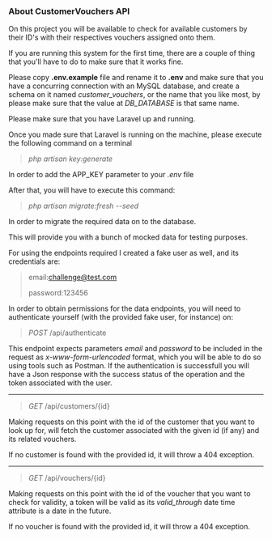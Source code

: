 ### About CustomerVouchers API

On this project you will be available to check for available customers by their ID's with their respectives
vouchers assigned onto them.

If you are running this system for the first time, there are a couple of thing that you'll have to do to make
sure that it works fine.

Please copy **.env.example** file and rename it to **.env** and make sure that you have a concurring connection with an MySQL database, and
create a schema on it named _customer_vouchers_, or the name that you like most, by please make sure that
the value at _DB_DATABASE_ is that same name.

Please make sure that you have Laravel up and running.

Once you made sure that Laravel is running on the machine, please execute the following command on a terminal

> _php artisan key:generate_

In order to add the APP_KEY parameter to your _.env_ file

After that, you will have to execute this command:

> _php artisan migrate:fresh --seed_

In order to migrate the required data on to the database.

This will provide you with a bunch of mocked data for testing purposes.

For using the endpoints required I created a fake user as well, and its credentials are:

> email:challenge@test.com
>
> password:123456

In order to obtain permissions for the data endpoints, you will need to authenticate yourself
(with the provided fake user, for instance) on:

> _POST_ /api/authenticate

This endpoint expects parameters _email_ and _password_ to be included in the request as _x-www-form-urlencoded_
format, which you will be able to do so using tools such as Postman. If the authentication is successfull
you will have a Json response with the success status of the operation and the token associated with the user.

______

> _GET_ /api/customers/{id}

Making requests on this point with the id of the customer that you want to look up for, will fetch the customer
associated with the given id (if any) and its related vouchers.

If no customer is found with the provided id, it will throw a 404 exception.
_____

> _GET_ /api/vouchers/{id}

Making requests on this point with the id of the voucher that you want to check for validity, a token
will be valid as its _valid_through_ date time attribute is a date in the future.

If no voucher is found with the provided id, it will throw a 404 exception.


